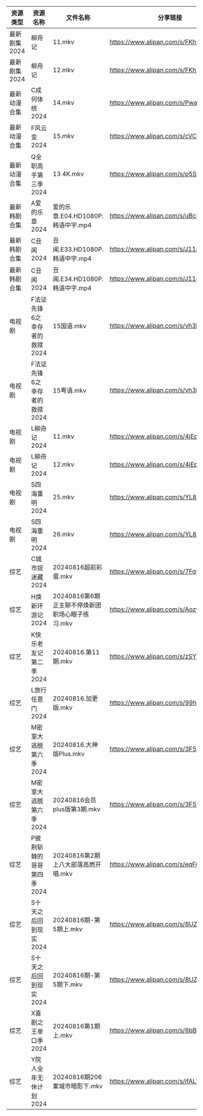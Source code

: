 | 资源类型     | 资源名称              | 文件名称                           | 分享链接                                 | 更新时间                |
| -------- | ----------------- | ------------------------------ | ------------------------------------ | ------------------- |
| 最新剧集2024 | 柳舟记               | 11.mkv                         | https://www.alipan.com/s/FKhPhkPG56E | 2024-08-16 19:11:05 |
| 最新剧集2024 | 柳舟记               | 12.mkv                         | https://www.alipan.com/s/FKhPhkPG56E | 2024-08-16 19:11:05 |
| 最新动漫合集   | C成何体统2024         | 14.mkv                         | https://www.alipan.com/s/PwaAbN16cec | 2024-08-16 12:10:23 |
| 最新动漫合集   | F风云变2024          | 15.mkv                         | https://www.alipan.com/s/cVCnYQUhJmX | 2024-08-16 12:10:25 |
| 最新动漫合集   | Q全职高手第三季2024      | 13 4K.mkv                      | https://www.alipan.com/s/p5SWahXWKvy | 2024-08-16 12:10:36 |
| 最新韩剧合集   | A爱的乐章2024         | 爱的乐章.E04.HD1080P.韩语中字.mp4      | https://www.alipan.com/s/uBcRG4kdkC6 | 2024-08-16 00:05:06 |
| 最新韩剧合集   | C丑闻2024           | 丑闻.E33.HD1080P.韩语中字.mp4        | https://www.alipan.com/s/J114XwZcFVg | 2024-08-16 14:10:05 |
| 最新韩剧合集   | C丑闻2024           | 丑闻.E34.HD1080P.韩语中字.mp4        | https://www.alipan.com/s/J114XwZcFVg | 2024-08-16 14:10:05 |
| 电视剧      | F法证先锋6之幸存者的救赎2024 | 15国语.mkv                       | https://www.alipan.com/s/vh3hrfiNLUZ | 2024-08-16 14:05:42 |
| 电视剧      | F法证先锋6之幸存者的救赎2024 | 15粤语.mkv                       | https://www.alipan.com/s/vh3hrfiNLUZ | 2024-08-16 14:05:42 |
| 电视剧      | L柳舟记2024          | 11.mkv                         | https://www.alipan.com/s/4jEpLMVV1fz | 2024-08-16 19:06:13 |
| 电视剧      | L柳舟记2024          | 12.mkv                         | https://www.alipan.com/s/4jEpLMVV1fz | 2024-08-16 19:06:13 |
| 电视剧      | S四海重明2024         | 25.mkv                         | https://www.alipan.com/s/YL8YP3WU17q | 2024-08-16 19:06:40 |
| 电视剧      | S四海重明2024         | 26.mkv                         | https://www.alipan.com/s/YL8YP3WU17q | 2024-08-16 19:06:40 |
| 综艺       | C城市捉迷藏2024        | 20240816超前彩蛋.mkv               | https://www.alipan.com/s/7FqyaDLUvoi | 2024-08-16 16:08:21 |
| 综艺       | H焕新环游记2024        | 20240816第6期正主聊不停焕新团职场心眼子练习.mkv | https://www.alipan.com/s/Aozy9GBZZwu | 2024-08-16 16:08:31 |
| 综艺       | K快乐老友记第二季2024     | 20240816.第11期.mkv              | https://www.alipan.com/s/zSYNbf4cpYQ | 2024-08-16 16:08:45 |
| 综艺       | L旅行任意门2024        | 20240816.加更版.mkv               | https://www.alipan.com/s/99hnQkWKkeJ | 2024-08-16 14:08:35 |
| 综艺       | M密室大逃脱第六季2024     | 20240816.大神版Plus.mkv           | https://www.alipan.com/s/3F599jmMJTn | 2024-08-16 19:08:41 |
| 综艺       | M密室大逃脱第六季2024     | 20240816会员plus版第3期.mkv         | https://www.alipan.com/s/3F599jmMJTn | 2024-08-16 16:08:54 |
| 综艺       | P披荆斩棘的哥哥第四季2024   | 20240816第2期上八大部落高燃开唱.mkv       | https://www.alipan.com/s/eqFuxgGAPnZ | 2024-08-16 16:09:19 |
| 综艺       | S十天之后回到现实2024     | 20240816期-第5期上.mkv             | https://www.alipan.com/s/8UZE34cCGTv | 2024-08-16 16:09:32 |
| 综艺       | S十天之后回到现实2024     | 20240816期-第5期下.mkv             | https://www.alipan.com/s/8UZE34cCGTv | 2024-08-16 16:09:32 |
| 综艺       | X喜剧之王单口季2024      | 20240816第1期上.mkv               | https://www.alipan.com/s/6bB6eDj37Y6 | 2024-08-16 16:09:55 |
| 综艺       | Y院人全年无休计划2024     | 20240816期206案城市暗影下.mkv         | https://www.alipan.com/s/ifALWzzshRd | 2024-08-16 16:10:08 |
